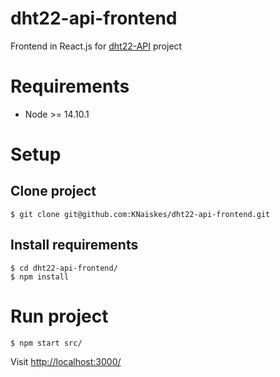 # dht22-api-frontend

Frontend in React.js for [dht22-API](https://github.com/KNaiskes/dht22-API) project

# Requirements

- Node >= 14.10.1

# Setup

## Clone project

```
$ git clone git@github.com:KNaiskes/dht22-api-frontend.git
```

## Install requirements

```
$ cd dht22-api-frontend/
$ npm install
```

# Run project

```
$ npm start src/
```
Visit [http://localhost:3000/](http://localhost:3000/)
